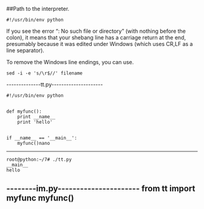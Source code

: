 
##Path to the interpreter.

    #!/usr/bin/env python

If you see the error “: No such file or directory” (with nothing before the colon), 
it means that your shebang line has a carriage return at the end, 
presumably because it was edited under Windows (which uses CR,LF as a line separator).

To remove the Windows line endings, you can use. 


    sed -i -e 's/\r$//' filename

--------------tt.py---------------------
                       
    #!/usr/bin/env python


    def myfunc():
        print __name__
        print 'hello'


    if __name__ == '__main__':
        myfunc()nano 

-----------------------------------

    root@python:~/7# ./tt.py
    __main__
    hello

--------im.py----------------------
    from tt import myfunc
    myfunc()
-----------------------------------





